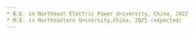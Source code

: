 ```yaml
---
* B.E. in Northeast Electric Power University, China, 2022
* M.E. in Northeastern University,China, 2025 (expected)
---
```

